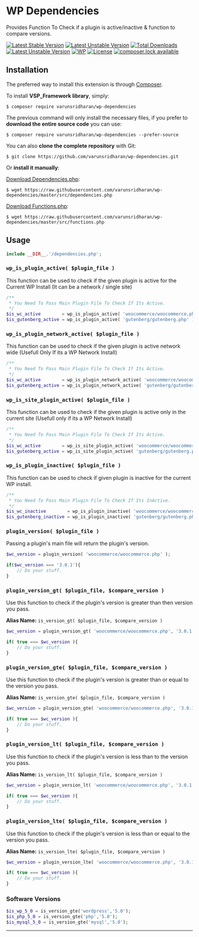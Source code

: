# WP Dependencies
Provides Function To Check if a plugin is active/inactive & function to compare versions.

[![Latest Stable Version](https://poser.pugx.org/varunsridharan/wp-dependencies/version)](https://packagist.org/packages/varunsridharan/wp-dependencies)
[![Latest Unstable Version](https://poser.pugx.org/varunsridharan/wp-dependencies/v/unstable)](https://packagist.org/packages/varunsridharan/wp-dependencies)
[![Total Downloads](https://poser.pugx.org/varunsridharan/wp-dependencies/downloads)](https://packagist.org/packages/varunsridharan/wp-dependencies)
[![Latest Unstable Version](https://poser.pugx.org/varunsridharan/wp-dependencies/v/unstable)](//packagist.org/packages/varunsridharan/wp-dependencies)
[![WP](https://img.shields.io/badge/WordPress-Standar-1abc9c.svg)](https://github.com/WordPress-Coding-Standards/WordPress-Coding-Standards/)
[![License](https://poser.pugx.org/varunsridharan/wp-dependencies/license)](https://packagist.org/packages/varunsridharan/wp-dependencies)
[![composer.lock available](https://poser.pugx.org/varunsridharan/wp-dependencies/composerlock)](https://packagist.org/packages/varunsridharan/wp-dependencies)

## Installation
The preferred way to install this extension is through [Composer](http://getcomposer.org/download/).

To install **VSP_Framework library**, simply:

    $ composer require varunsridharan/wp-dependencies

The previous command will only install the necessary files, if you prefer to **download the entire source code** you can use:

    $ composer require varunsridharan/wp-dependencies --prefer-source

You can also **clone the complete repository** with Git:

    $ git clone https://github.com/varunsridharan/wp-dependencies.git

Or **install it manually**:

   [Download Dependencies.php](https://raw.githubusercontent.com/varunsridharan/wp-dependencies/master/src/dependencies.php):
    
    $ wget https://raw.githubusercontent.com/varunsridharan/wp-dependencies/master/src/dependencies.php
   
   [Download Functions.php](https://raw.githubusercontent.com/varunsridharan/wp-dependencies/master/src/functions.php):
    
    $ wget https://raw.githubusercontent.com/varunsridharan/wp-dependencies/master/src/functions.php

## Usage

```php
include __DIR__.'/dependencies.php';
```

### `wp_is_plugin_active( $plugin_file )`
This function can be used to check if the given plugin is active for the Current WP Install (It can be a network / single site)
```php
/**
 * You Need To Pass Main Plugin File To Check If Its Active.
 */
$is_wc_active        = wp_is_plugin_active( 'woocommerce/woocommerce.php' );
$is_gutenberg_active = wp_is_plugin_active( 'gutenberg/gutenberg.php' );
```

### `wp_is_plugin_network_active( $plugin_file )`
This function can be used to check if the given plugin is active network wide (Usefull Only If its a WP Network Install)
```php
/**
 * You Need To Pass Main Plugin File To Check If Its Active.
 */
$is_wc_active        = wp_is_plugin_network_active( 'woocommerce/woocommerce.php' );
$is_gutenberg_active = wp_is_plugin_network_active( 'gutenberg/gutenberg.php' );
```

### `wp_is_site_plugin_active( $plugin_file )`
This function can be used to check if the given plugin is active only in the current site (Usefull only if its a WP Network Install)
```php
/**
 * You Need To Pass Main Plugin File To Check If Its Active.
 */
$is_wc_active        = wp_is_site_plugin_active( 'woocommerce/woocommerce.php' );
$is_gutenberg_active = wp_is_site_plugin_active( 'gutenberg/gutenberg.php' );
```

### `wp_is_plugin_inactive( $plugin_file )`
This function can be used to check if given plugin is inactive for the current WP install.
```php
/**
 * You Need To Pass Main Plugin File To Check If Its InActive.
 */
$is_wc_inactive        = wp_is_plugin_inactive( 'woocommerce/woocommerce.php' );
$is_gutenberg_inactive = wp_is_plugin_inactive( 'gutenberg/gutenberg.php' );
```

### `plugin_version( $plugin_file )`
Passing a plugin's main file will return the plugin's version.
```php
$wc_version = plugin_version( 'woocommerce/woocommerce.php' );

if($wc_version === '3.0.1'){
    // Do your stuff.
}
```

### `plugin_version_gt( $plugin_file, $compare_version )`
Use this function to check if the plugin's version is greater than then version you pass.

**Alias Name:** `is_version_gt( $plugin_file, $compare_version )`

```php
$wc_version = plugin_version_gt( 'woocommerce/woocommerce.php', '3.0.1' );

if( true === $wc_version ){
    // Do your stuff.
}
```

### `plugin_version_gte( $plugin_file, $compare_version )`
Use this function to check if the plugin's version is greater than or equal to the version you pass.

**Alias Name:** `is_version_gte( $plugin_file, $compare_version )`

```php
$wc_version = plugin_version_gte( 'woocommerce/woocommerce.php', '3.0.1' );

if( true === $wc_version ){
    // Do your stuff.
}
```

### `plugin_version_lt( $plugin_file, $compare_version )`
Use this function to check if the plugin's version is less than to the version you pass.

**Alias Name:** `is_version_lt( $plugin_file, $compare_version )`

```php
$wc_version = plugin_version_lt( 'woocommerce/woocommerce.php', '3.0.1' );

if( true === $wc_version ){
    // Do your stuff.
}
```

### `plugin_version_lte( $plugin_file, $compare_version )`
Use this function to check if the plugin's version is less than or equal to the version you pass.

**Alias Name:** `is_version_lte( $plugin_file, $compare_version )`

```php
$wc_version = plugin_version_lte( 'woocommerce/woocommerce.php', '3.0.1' );

if( true === $wc_version ){
    // Do your stuff.
}
```

### Software Versions
```php
$is_wp_5_0 = is_version_gte('wordpress','5.0');
$is_php_5_0 = is_version_gte('php','5.0');
$is_mysql_5_0 = is_version_gte('mysql','5.0');
```


---

<!-- START common-footer.mustache  -->

<!-- END common-footer.mustache  -->

